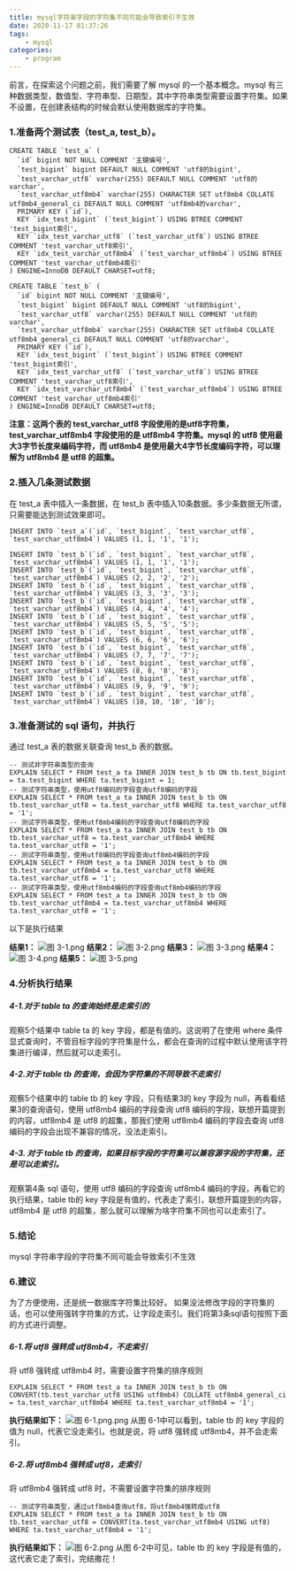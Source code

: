 ```yaml
---
title: mysql字符串字段的字符集不同可能会导致索引不生效
date: 2020-11-17 01:37:26
tags: 
    - mysql
categories: 
    - program
---
```

前言，在探索这个问题之前，我们需要了解 mysql 的一个基本概念。mysql 有三种数据类型，数值型、字符串型、日期型，其中字符串类型需要设置字符集。如果不设置，在创建表结构的时候会默认使用数据库的字符集。
### 1.准备两个测试表（test_a, test_b）。
```
CREATE TABLE `test_a` (
  `id` bigint NOT NULL COMMENT '主键编号',
  `test_bigint` bigint DEFAULT NULL COMMENT 'utf8的bigint',
  `test_varchar_utf8` varchar(255) DEFAULT NULL COMMENT 'utf8的varchar',
  `test_varchar_utf8mb4` varchar(255) CHARACTER SET utf8mb4 COLLATE utf8mb4_general_ci DEFAULT NULL COMMENT 'utf8mb4的varchar',
  PRIMARY KEY (`id`),
  KEY `idx_test_bigint` (`test_bigint`) USING BTREE COMMENT 'test_bigint索引',
  KEY `idx_test_varchar_utf8` (`test_varchar_utf8`) USING BTREE COMMENT 'test_varchar_utf8索引',
  KEY `idx_test_varchar_utf8mb4` (`test_varchar_utf8mb4`) USING BTREE COMMENT 'test_varchar_utf8mb4索引'
) ENGINE=InnoDB DEFAULT CHARSET=utf8;

CREATE TABLE `test_b` (
  `id` bigint NOT NULL COMMENT '主键编号',
  `test_bigint` bigint DEFAULT NULL COMMENT 'utf8的bigint',
  `test_varchar_utf8` varchar(255) DEFAULT NULL COMMENT 'utf8的varchar',
  `test_varchar_utf8mb4` varchar(255) CHARACTER SET utf8mb4 COLLATE utf8mb4_general_ci DEFAULT NULL COMMENT 'utf8的varchar',
  PRIMARY KEY (`id`),
  KEY `idx_test_bigint` (`test_bigint`) USING BTREE COMMENT 'test_bigint索引',
  KEY `idx_test_varchar_utf8` (`test_varchar_utf8`) USING BTREE COMMENT 'test_varchar_utf8索引',
  KEY `idx_test_varchar_utf8mb4` (`test_varchar_utf8mb4`) USING BTREE COMMENT 'test_varchar_utf8mb4索引'
) ENGINE=InnoDB DEFAULT CHARSET=utf8;
```
**注意：这两个表的 test_varchar_utf8 字段使用的是utf8字符集，test_varchar_utf8mb4 字段使用的是 utf8mb4 字符集。mysql 的 utf8 使用最大3字节长度来编码字符，而 utf8mb4 是使用最大4字节长度编码字符，可以理解为 utf8mb4 是 utf8 的超集。**
### 2.插入几条测试数据
在 test_a 表中插入一条数据，在 test_b 表中插入10条数据。多少条数据无所谓，只需要能达到测试效果即可。
```
INSERT INTO `test_a`(`id`, `test_bigint`, `test_varchar_utf8`, `test_varchar_utf8mb4`) VALUES (1, 1, '1', '1');

INSERT INTO `test_b`(`id`, `test_bigint`, `test_varchar_utf8`, `test_varchar_utf8mb4`) VALUES (1, 1, '1', '1');
INSERT INTO `test_b`(`id`, `test_bigint`, `test_varchar_utf8`, `test_varchar_utf8mb4`) VALUES (2, 2, '2', '2');
INSERT INTO `test_b`(`id`, `test_bigint`, `test_varchar_utf8`, `test_varchar_utf8mb4`) VALUES (3, 3, '3', '3');
INSERT INTO `test_b`(`id`, `test_bigint`, `test_varchar_utf8`, `test_varchar_utf8mb4`) VALUES (4, 4, '4', '4');
INSERT INTO `test_b`(`id`, `test_bigint`, `test_varchar_utf8`, `test_varchar_utf8mb4`) VALUES (5, 5, '5', '5');
INSERT INTO `test_b`(`id`, `test_bigint`, `test_varchar_utf8`, `test_varchar_utf8mb4`) VALUES (6, 6, '6', '6');
INSERT INTO `test_b`(`id`, `test_bigint`, `test_varchar_utf8`, `test_varchar_utf8mb4`) VALUES (7, 7, '7', '7');
INSERT INTO `test_b`(`id`, `test_bigint`, `test_varchar_utf8`, `test_varchar_utf8mb4`) VALUES (8, 8, '8', '8');
INSERT INTO `test_b`(`id`, `test_bigint`, `test_varchar_utf8`, `test_varchar_utf8mb4`) VALUES (9, 9, '9', '9');
INSERT INTO `test_b`(`id`, `test_bigint`, `test_varchar_utf8`, `test_varchar_utf8mb4`) VALUES (10, 10, '10', '10');
```

### 3.准备测试的 sql 语句，并执行
通过 test_a 表的数据关联查询 test_b 表的数据。
```
-- 测试非字符串类型的查询
EXPLAIN SELECT * FROM test_a ta INNER JOIN test_b tb ON tb.test_bigint = ta.test_bigint WHERE ta.test_bigint = 1;
-- 测试字符串类型，使用utf8编码的字段查询utf8编码的字段
EXPLAIN SELECT * FROM test_a ta INNER JOIN test_b tb ON tb.test_varchar_utf8 = ta.test_varchar_utf8 WHERE ta.test_varchar_utf8 = '1';
-- 测试字符串类型，使用utf8mb4编码的字段查询utf8编码的字段
EXPLAIN SELECT * FROM test_a ta INNER JOIN test_b tb ON tb.test_varchar_utf8 = ta.test_varchar_utf8mb4 WHERE ta.test_varchar_utf8 = '1';
-- 测试字符串类型，使用utf8编码的字段查询utf8mb4编码的字段
EXPLAIN SELECT * FROM test_a ta INNER JOIN test_b tb ON tb.test_varchar_utf8mb4 = ta.test_varchar_utf8 WHERE ta.test_varchar_utf8 = '1';
-- 测试字符串类型，使用utf8mb4编码的字段查询utf8mb4编码的字段
EXPLAIN SELECT * FROM test_a ta INNER JOIN test_b tb ON tb.test_varchar_utf8mb4 = ta.test_varchar_utf8mb4 WHERE ta.test_varchar_utf8 = '1';
```
以下是执行结果

**结果1：**
![图 3-1.png](https://blog-rookie0peng.oss-cn-shenzhen.aliyuncs.com/github/pages/2020/1119/d5d1c78846aa4832882f2e75b5523f2e.png)
**结果2：**
![图 3-2.png](https://blog-rookie0peng.oss-cn-shenzhen.aliyuncs.com/github/pages/2020/1119/8ce85144b90144a3b63cf31b33281692.png)
**结果3：**
![图 3-3.png](https://blog-rookie0peng.oss-cn-shenzhen.aliyuncs.com/github/pages/2020/1119/f70177102e47452c93de9664b78059aa.png)
**结果4：**
![图 3-4.png](https://blog-rookie0peng.oss-cn-shenzhen.aliyuncs.com/github/pages/2020/1119/9638030ad8374fd8b8e62c7cbb062b2a.png)
**结果5：**
![图 3-5.png](https://blog-rookie0peng.oss-cn-shenzhen.aliyuncs.com/github/pages/2020/1119/d07ae072b3814f7b9ae80163779130f9.png)

### 4.分析执行结果
##### 4-1.对于 table ta 的查询始终是走索引的
观察5个结果中 table ta 的 key 字段，都是有值的。这说明了在使用 where 条件显式查询时，不管目标字段的字符集是什么，都会在查询的过程中默认使用该字符集进行编译，然后就可以走索引。
##### 4-2.对于 table tb 的查询，会因为字符集的不同导致不走索引
观察5个结果中的 table tb 的 key 字段，只有结果3的 key 字段为 null，再看看结果3的查询语句，使用 utf8mb4 编码的字段查询 utf8 编码的字段，联想开篇提到的内容，utf8mb4 是 utf8 的超集，那我们使用 utf8mb4 编码的字段去查询 utf8 编码的字段会出现不兼容的情况，没法走索引。
##### 4-3. 对于 table tb 的查询，如果目标字段的字符集可以兼容源字段的字符集，还是可以走索引。
观察第4条 sql 语句，使用 utf8 编码的字段查询 utf8mb4 编码的字段，再看它的执行结果，table tb的 key 字段是有值的，代表走了索引，联想开篇提到的内容，utf8mb4 是 utf8 的超集，那么就可以理解为啥字符集不同也可以走索引了。
### 5.结论
mysql 字符串字段的字符集不同可能会导致索引不生效
### 6.建议
为了方便使用，还是统一数据库字符集比较好。
如果没法修改字段的字符集的话，也可以使用强转字符集的方式，让字段走索引。我们将第3条sql语句按照下面的方式进行调整。
##### 6-1.将 utf8 强转成 utf8mb4，不走索引
将 utf8 强转成 utf8mb4 时，需要设置字符集的排序规则
```
EXPLAIN SELECT * FROM test_a ta INNER JOIN test_b tb ON CONVERT(tb.test_varchar_utf8 USING utf8mb4) COLLATE utf8mb4_general_ci = ta.test_varchar_utf8mb4 WHERE ta.test_varchar_utf8mb4 = '1';
```
**执行结果如下：**
![图 6-1.png.png](https://blog-rookie0peng.oss-cn-shenzhen.aliyuncs.com/github/pages/2020/1119/7c6fd6a54f3c4024bf636d31e263d1cc.png)
从图 6-1中可以看到，table tb 的 key 字段的值为 null，代表它没走索引。也就是说，将 utf8 强转成 utf8mb4，并不会走索引。
##### 6-2.将 utf8mb4 强转成 utf8，走索引
将 utf8mb4 强转成 utf8 时，不需要设置字符集的排序规则
```
-- 测试字符串类型，通过utf8mb4查询utf8，将utf8mb4强转成utf8
EXPLAIN SELECT * FROM test_a ta INNER JOIN test_b tb ON tb.test_varchar_utf8 = CONVERT(ta.test_varchar_utf8mb4 USING utf8) WHERE ta.test_varchar_utf8mb4 = '1';
```
**执行结果如下：**
![图 6-2.png](https://blog-rookie0peng.oss-cn-shenzhen.aliyuncs.com/github/pages/2020/1119/f4e77a4a665845468e22db0a871209da.png)
从图 6-2中可见，table tb 的 key 字段是有值的，这代表它走了索引，完结撒花！
